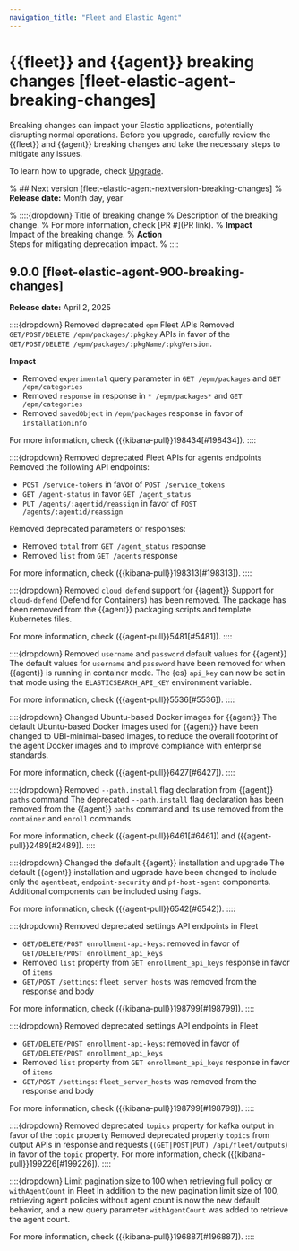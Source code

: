 ```yaml
---
navigation_title: "Fleet and Elastic Agent"
---
```


# {{fleet}} and {{agent}} breaking changes [fleet-elastic-agent-breaking-changes]
Breaking changes can impact your Elastic applications, potentially disrupting normal operations. Before you upgrade, carefully review the {{fleet}} and {{agent}} breaking changes and take the necessary steps to mitigate any issues. 

To learn how to upgrade, check [Upgrade](/deploy-manage/upgrade.md).

% ## Next version [fleet-elastic-agent-nextversion-breaking-changes]
% **Release date:** Month day, year

% ::::{dropdown} Title of breaking change 
% Description of the breaking change.
% For more information, check [PR #](PR link).
% **Impact**<br> Impact of the breaking change.
% **Action**<br> Steps for mitigating deprecation impact.
% ::::

## 9.0.0 [fleet-elastic-agent-900-breaking-changes]
**Release date:** April 2, 2025

::::{dropdown} Removed deprecated `epm` Fleet APIs
Removed `GET/POST/DELETE /epm/packages/:pkgkey` APIs in favor of the `GET/POST/DELETE /epm/packages/:pkgName/:pkgVersion`.

**Impact**<br>
* Removed `experimental` query parameter in `GET /epm/packages` and `GET /epm/categories`
* Removed `response` in response in `* /epm/packages*` and `GET /epm/categories`
* Removed `savedObject` in `/epm/packages` response in favor of `installationInfo`

For more information, check ({{kibana-pull}}198434[#198434]).
::::

::::{dropdown} Removed deprecated Fleet APIs for agents endpoints
Removed the following API endpoints:

* `POST /service-tokens` in favor of `POST /service_tokens`
* `GET /agent-status` in favor `GET /agent_status`
* `PUT /agents/:agentid/reassign` in favor of `POST /agents/:agentid/reassign`

Removed deprecated parameters or responses:

* Removed `total` from `GET /agent_status` response
* Removed `list` from `GET /agents` response

For more information, check ({{kibana-pull}}198313[#198313]).
::::

::::{dropdown} Removed `cloud defend` support for {{agent}}
Support for `cloud-defend` (Defend for Containers) has been removed. The package has been removed from the {{agent}} packaging scripts and template Kubernetes files.

For more information, check ({{agent-pull}}5481[#5481]).
::::

::::{dropdown} Removed `username` and `password` default values for {{agent}}
The default values for `username` and `password` have been removed for when {{agent}} is running in container mode. The {es} `api_key` can now be set in that mode using the `ELASTICSEARCH_API_KEY` environment variable.

For more information, check ({{agent-pull}}5536[#5536]).
::::

::::{dropdown} Changed Ubuntu-based Docker images for {{agent}}
The default Ubuntu-based Docker images used for {{agent}} have been changed to UBI-minimal-based images, to reduce the overall footprint of the agent Docker images and to improve compliance with enterprise standards.

For more information, check ({{agent-pull}}6427[#6427]).
::::

::::{dropdown} Removed `--path.install` flag declaration from {{agent}} `paths` command
The deprecated `--path.install` flag declaration has been removed from the {{agent}} `paths` command and its use removed from the `container` and `enroll` commands.

For more information, check ({{agent-pull}}6461[#6461]) and ({{agent-pull}}2489[#2489]).
::::

::::{dropdown} Changed the default {{agent}} installation and upgrade
The default {{agent}} installation and ugprade have been changed to include only the `agentbeat`, `endpoint-security` and `pf-host-agent` components. Additional components can be included using flags. 

For more information, check ({{agent-pull}}6542[#6542]).
::::

::::{dropdown} Removed deprecated settings API endpoints in Fleet
* `GET/DELETE/POST enrollment-api-keys`: removed in favor of `GET/DELETE/POST enrollment_api_keys`
* Removed `list` property from `GET enrollment_api_keys` response in favor of `items`
* `GET/POST /settings`: `fleet_server_hosts` was removed from the response and body

For more information, check ({{kibana-pull}}198799[#198799]).
::::

::::{dropdown} Removed deprecated settings API endpoints in Fleet
* `GET/DELETE/POST enrollment-api-keys`: removed in favor of `GET/DELETE/POST enrollment_api_keys`
* Removed `list` property from `GET enrollment_api_keys` response in favor of `items`
* `GET/POST /settings`: `fleet_server_hosts` was removed from the response and body

For more information, check ({{kibana-pull}}198799[#198799]).
::::

::::{dropdown} Removed deprecated `topics` property for kafka output in favor of the `topic` property
Removed deprecated property `topics` from output APIs in response and requests (`(GET|POST|PUT) /api/fleet/outputs`) in favor of the `topic` property. 
For more information, check ({{kibana-pull}}199226[#199226]).
::::

::::{dropdown} Limit pagination size to 100 when retrieving full policy or `withAgentCount` in Fleet
In addition to the new pagination limit size of 100, retrieving agent policies without agent count is now the new default behavior, and a new query parameter `withAgentCount` was added to retrieve the agent count.

For more information, check ({{kibana-pull}}196887[#196887]).
::::